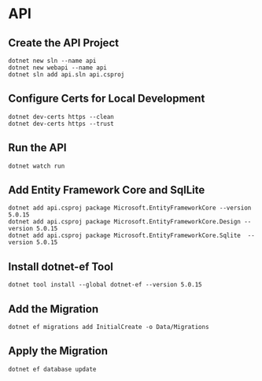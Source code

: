 # API

## Create the API Project

```
dotnet new sln --name api
dotnet new webapi --name api
dotnet sln add api.sln api.csproj
```

## Configure Certs for Local Development

```
dotnet dev-certs https --clean
dotnet dev-certs https --trust
```

## Run the API

```
dotnet watch run

```

## Add Entity Framework Core and SqlLite

```
dotnet add api.csproj package Microsoft.EntityFrameworkCore --version 5.0.15
dotnet add api.csproj package Microsoft.EntityFrameworkCore.Design --version 5.0.15
dotnet add api.csproj package Microsoft.EntityFrameworkCore.Sqlite  --version 5.0.15
```

## Install dotnet-ef Tool

```
dotnet tool install --global dotnet-ef --version 5.0.15
```

## Add the Migration

```
dotnet ef migrations add InitialCreate -o Data/Migrations
```

## Apply the Migration

```
dotnet ef database update
```
